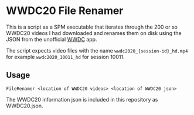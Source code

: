 # WWDC20 File Renamer

This is a script as a SPM executable that iterates through the 200 or so WWDC20 videos I had downloaded and renames them on disk using the JSON from the unofficial [WWDC](https://github.com/insidegui/WWDC) app.

The script expects video files with the name `wwdc2020_{session-id}_hd.mp4` for example `wwdc2020_10011_hd` for session 10011.

## Usage 

```
FileRenamer <location of WWDC20 videos> <location of WWDC20 json>
```

The WWDC20 information json is included in this repository as WWDC20.json.  
